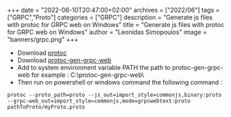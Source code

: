 +++
date = "2022-06-10T20:47:00+02:00"
archives = ["2022/06"]
tags = ["GRPC","Proto"]
categories = ["GRPC"]
description = "Generate js files with protoc for GRPC web on Windows"
title = "Generate js files with protoc for GRPC web on Windows"
author = "Leonidas Simopoulos"
image = "banners/grpc.png"
+++


* Download [protoc](https://github.com/protocolbuffers/protobuf/releases/tag/v3.20.0)
* Download [protoc-gen-grpc-web](https://github.com/grpc/grpc-web/releases)
* Add to system environment variable PATH  the path to protoc-gen-grpc-web for example : C:\protoc-gen-grpc-web\
* Then run on powershell or windows command the following command :
```
protoc --proto_path=proto --js_out=import_style=commonjs,binary:proto --grpc-web_out=import_style=commonjs,mode=grpcwebtext:proto pathToProto/myProto.proto
```

